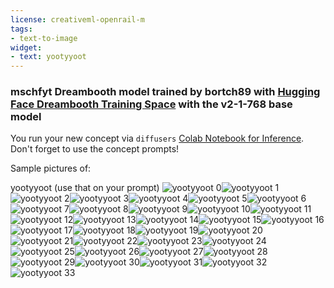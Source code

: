 ```yaml
---
license: creativeml-openrail-m
tags:
- text-to-image
widget:
- text: yootyyoot
---
```

### mschfyt Dreambooth model trained by bortch89 with [Hugging Face Dreambooth Training Space](https://huggingface.co/spaces/multimodalart/dreambooth-training) with the v2-1-768 base model

You run your new concept via `diffusers` [Colab Notebook for Inference](https://colab.research.google.com/github/huggingface/notebooks/blob/main/diffusers/sd_dreambooth_inference.ipynb). Don't forget to use the concept prompts! 

Sample pictures of:
  
  
  
  
  
  
  
  
  
  
  
  
  
  
  
  
  
  
  
  
  
  
  
  
  
  
  
  
  
  
  
  
  
yootyyoot (use that on your prompt) 
![yootyyoot 0](https://huggingface.co/bortch89/mschfyt/resolve/main/concept_images/yootyyoot_%281%29.jpg)![yootyyoot 1](https://huggingface.co/bortch89/mschfyt/resolve/main/concept_images/yootyyoot_%282%29.jpg)![yootyyoot 2](https://huggingface.co/bortch89/mschfyt/resolve/main/concept_images/yootyyoot_%283%29.jpg)![yootyyoot 3](https://huggingface.co/bortch89/mschfyt/resolve/main/concept_images/yootyyoot_%284%29.jpg)![yootyyoot 4](https://huggingface.co/bortch89/mschfyt/resolve/main/concept_images/yootyyoot_%285%29.jpg)![yootyyoot 5](https://huggingface.co/bortch89/mschfyt/resolve/main/concept_images/yootyyoot_%286%29.jpg)![yootyyoot 6](https://huggingface.co/bortch89/mschfyt/resolve/main/concept_images/yootyyoot_%287%29.jpg)![yootyyoot 7](https://huggingface.co/bortch89/mschfyt/resolve/main/concept_images/yootyyoot_%288%29.jpg)![yootyyoot 8](https://huggingface.co/bortch89/mschfyt/resolve/main/concept_images/yootyyoot_%289%29.jpg)![yootyyoot 9](https://huggingface.co/bortch89/mschfyt/resolve/main/concept_images/yootyyoot_%2810%29.jpg)![yootyyoot 10](https://huggingface.co/bortch89/mschfyt/resolve/main/concept_images/yootyyoot_%2811%29.jpg)![yootyyoot 11](https://huggingface.co/bortch89/mschfyt/resolve/main/concept_images/yootyyoot_%2812%29.jpg)![yootyyoot 12](https://huggingface.co/bortch89/mschfyt/resolve/main/concept_images/yootyyoot_%2813%29.jpg)![yootyyoot 13](https://huggingface.co/bortch89/mschfyt/resolve/main/concept_images/yootyyoot_%2814%29.jpg)![yootyyoot 14](https://huggingface.co/bortch89/mschfyt/resolve/main/concept_images/yootyyoot_%2815%29.jpg)![yootyyoot 15](https://huggingface.co/bortch89/mschfyt/resolve/main/concept_images/yootyyoot_%2816%29.jpg)![yootyyoot 16](https://huggingface.co/bortch89/mschfyt/resolve/main/concept_images/yootyyoot_%2817%29.jpg)![yootyyoot 17](https://huggingface.co/bortch89/mschfyt/resolve/main/concept_images/yootyyoot_%2818%29.jpg)![yootyyoot 18](https://huggingface.co/bortch89/mschfyt/resolve/main/concept_images/yootyyoot_%2819%29.jpg)![yootyyoot 19](https://huggingface.co/bortch89/mschfyt/resolve/main/concept_images/yootyyoot_%2820%29.jpg)![yootyyoot 20](https://huggingface.co/bortch89/mschfyt/resolve/main/concept_images/yootyyoot_%2821%29.jpg)![yootyyoot 21](https://huggingface.co/bortch89/mschfyt/resolve/main/concept_images/yootyyoot_%2822%29.jpg)![yootyyoot 22](https://huggingface.co/bortch89/mschfyt/resolve/main/concept_images/yootyyoot_%2823%29.jpg)![yootyyoot 23](https://huggingface.co/bortch89/mschfyt/resolve/main/concept_images/yootyyoot_%2824%29.jpg)![yootyyoot 24](https://huggingface.co/bortch89/mschfyt/resolve/main/concept_images/yootyyoot_%2825%29.jpg)![yootyyoot 25](https://huggingface.co/bortch89/mschfyt/resolve/main/concept_images/yootyyoot_%2826%29.jpg)![yootyyoot 26](https://huggingface.co/bortch89/mschfyt/resolve/main/concept_images/yootyyoot_%2827%29.jpg)![yootyyoot 27](https://huggingface.co/bortch89/mschfyt/resolve/main/concept_images/yootyyoot_%2828%29.jpg)![yootyyoot 28](https://huggingface.co/bortch89/mschfyt/resolve/main/concept_images/yootyyoot_%2829%29.jpg)![yootyyoot 29](https://huggingface.co/bortch89/mschfyt/resolve/main/concept_images/yootyyoot_%2830%29.jpg)![yootyyoot 30](https://huggingface.co/bortch89/mschfyt/resolve/main/concept_images/yootyyoot_%2831%29.jpg)![yootyyoot 31](https://huggingface.co/bortch89/mschfyt/resolve/main/concept_images/yootyyoot_%2832%29.jpg)![yootyyoot 32](https://huggingface.co/bortch89/mschfyt/resolve/main/concept_images/yootyyoot_%2833%29.jpg)![yootyyoot 33](https://huggingface.co/bortch89/mschfyt/resolve/main/concept_images/yootyyoot_%2834%29.jpg)
